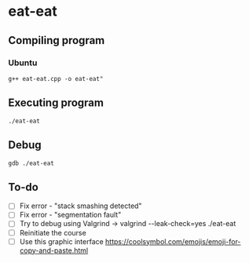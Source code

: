 # eat-eat

## Compiling program 

### Ubuntu

```g++ eat-eat.cpp -o eat-eat"```

## Executing program 

```./eat-eat```

## Debug 

```gdb ./eat-eat```

## To-do 

- [ ] Fix error - "stack smashing detected" 
- [ ] Fix error - "segmentation fault"
- [ ] Try to debug using Valgrind -> valgrind --leak-check=yes ./eat-eat 
- [ ] Reinitiate the course 
- [ ] Use this graphic interface https://coolsymbol.com/emojis/emoji-for-copy-and-paste.html
